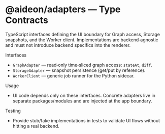 # @aideon/adapters — Type Contracts

TypeScript interfaces defining the UI boundary for Graph access, Storage
snapshots, and the Worker client. Implementations are backend‑agnostic and must
not introduce backend specifics into the renderer.

Interfaces

- `GraphAdapter` — read‑only time‑sliced graph access: `stateAt`, `diff`.
- `StorageAdapter` — snapshot persistence (get/put by reference).
- `WorkerClient` — generic job runner for the Python sidecar.

Usage

- UI code depends only on these interfaces. Concrete adapters live in separate
  packages/modules and are injected at the app boundary.

Testing

- Provide stub/fake implementations in tests to validate UI flows without
  hitting a real backend.
